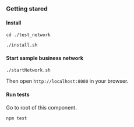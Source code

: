 ### Getting stared

#### Install 

```
cd ./test_network

./install.sh
```

#### Start sample business network

```
./startNetwork.sh
```

Then open `http://localhost:8080` in your browser.

#### Run tests

Go to root of this component.

```
npm test
```